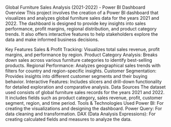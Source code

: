 Global Furniture Sales Analysis (2021-2022) - Power BI Dashboard
Overview
This project involves the creation of a Power BI dashboard that visualizes and analyzes global furniture sales data for the years 2021 and 2022. The dashboard is designed to provide key insights into sales performance, profit margins, regional distribution, and product category trends. It also offers interactive features to help stakeholders explore the data and make informed business decisions.

Key Features
Sales & Profit Tracking: Visualizes total sales revenue, profit margins, and performance by region.
Product Category Analysis: Breaks down sales across various furniture categories to identify best-selling products.
Regional Performance: Analyzes geographical sales trends with filters for country and region-specific insights.
Customer Segmentation: Provides insights into different customer segments and their buying behavior.
Interactive Features: Includes slicers and drill-down functionality for detailed exploration and comparative analysis.
Data Sources
The dataset used consists of global furniture sales records for the years 2021 and 2022.
It includes fields such as product category, sales revenue, profit, customer segment, region, and time period.
Tools & Technologies Used
Power BI: For creating the visualizations and designing the dashboard.
Power Query: For data cleaning and transformation.
DAX (Data Analysis Expressions): For creating calculated fields and measures to analyze the data.
